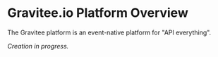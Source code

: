 # Gravitee.io Platform Overview

The Gravitee platform is an event-native platform for "API everything".

_Creation in progress._
